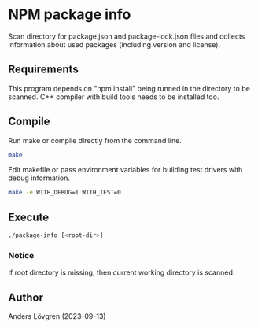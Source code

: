 # NPM package info

Scan directory for package.json and package-lock.json files and collects information about used packages (including version and license).

## Requirements

This program depends on "npm install" being runned in the directory to be scanned. C++ compiler with build tools needs to be installed too.

## Compile

Run make or compile directly from the command line.

```bash
make
```

Edit makefile or pass environment variables for building test drivers with debug information.

```bash
make -e WITH_DEBUG=1 WITH_TEST=0
```

## Execute

```bash
./package-info [<root-dir>]
```

### Notice

If root directory is missing, then current working directory is scanned.

## Author

Anders Lövgren (2023-09-13)
